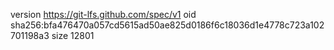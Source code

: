 version https://git-lfs.github.com/spec/v1
oid sha256:bfa476470a057cd5615ad50ae825d0186f6c18036d1e4778c723a102701198a3
size 12801
